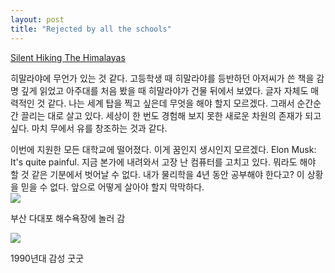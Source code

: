 ```yaml
---
layout: post
title: "Rejected by all the schools" 
---
```


<a href="https://www.youtube.com/watch?v=H9-OOl_9r6I&t=1617s"> Silent Hiking The Himalayas </a>

히말라야에 무언가 있는 것 같다. 고등학생 때 히말라야를 등반하던 아저씨가 쓴 책을 감명 깊게 읽었고 아주대를 처음 봤을 때 히말라야가 건물 뒤에서 보였다. 글자 자체도 매력적인 것 같다. 
나는 세계 탑을 찍고 싶은데 무엇을 해야 할지 모르겠다. 그래서 순간순간 끌리는 대로 살고 있다. 세상이 한 번도 경험해 보지 못한 새로운 차원의 존재가 되고 싶다. 마치 무에서 유를 창조하는 것과 같다.

<div class="s-top"></div>
이번에 지원한 모든 대학교에 떨어졌다. 이게 꿈인지 생시인지 모르겠다. Elon Musk: It's quite painful. 지금 본가에 내려와서 고장 난 컴퓨터를 고치고 있다. 뭐라도 해야 할 것 같은 기분에서 벗어날 수 없다. 
내가 물리학을 4년 동안 공부해야 한다고? 이 상황을 믿을 수 없다. 앞으로 어떻게 살아야 할지 막막하다.


<div class="img"> 
  
  <img src="https://github.com/user-attachments/assets/d9584eff-4cd3-484e-aac0-690b13cfba0f"> 

</div>

<div class="txt">

  부산 다대포 해수욕장에 놀러 감
  
</div>


<div class="img">

  <img src="https://github.com/user-attachments/assets/8477070e-3094-4790-a58f-3a726f8b0f12">

</div>


<div class="txt">

  1990년대 감성 굿굿
  
</div>





